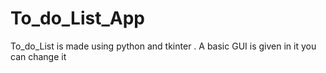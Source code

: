# To_do_List_App
To_do_List is made using python and tkinter . A basic GUI is given in it you can change it  
